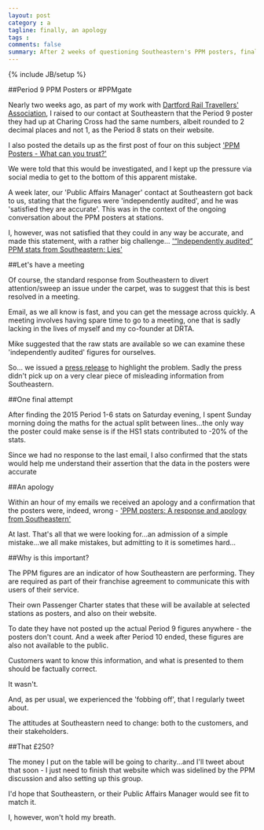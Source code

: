 ```yaml
---
layout: post
category : a
tagline: finally, an apology
tags : 
comments: false
summary: After 2 weeks of questioning Southeastern's PPM posters, finally they acknowledged they're wrong and apologised
---
```


{% include JB/setup %}

##Period 9 PPM Posters or #PPMgate

Nearly two weeks ago, as part of my work with [Dartford Rail Travellers' Association](http://www.drta.org.uk), I raised to our contact at Southeastern that the Period 9 poster they had up at Charing Cross had the same numbers, albeit rounded to 2 decimal places and not 1, as the Period 8 stats on their website.

I also posted the details up as the first post of four on this subject ['PPM Posters - What can you trust?'](https://www.drta.org.uk/112/ppm-posters-what-can-you-trust/)

We were told that this would be investigated, and I kept up the pressure via social media to get to the bottom of this apparent mistake.

A week later, our 'Public Affairs Manager' contact at Southeastern got back to us, stating that the figures were 'independently audited', and he was 'satisfied they are accurate'.  This was in the context of the ongoing conversation about the PPM posters at stations.

I, however, was not satisfied that they could in any way be accurate, and made this statement, with a rather big challenge... ['“Independently audited” PPM stats from Southeastern: Lies'](https://www.drta.org.uk/119/independently-audited-ppm-stats-from-southeastern-lies/)

##Let's have a meeting

Of course, the standard response from Southeastern to divert attention/sweep an issue under the carpet, was to suggest that this is best resolved in a meeting.

Email, as we all know is fast, and you can get the message across quickly. A meeting involves having spare time to go to a meeting, one that is sadly lacking in the lives of myself and my co-founder at DRTA.

Mike suggested that the raw stats are available so we can examine these 'independently audited' figures for ourselves.

So... we issued a [press release](https://www.drta.org.uk/124/press-release-southeastern-publishing-misleading-public-performance-measurement-ppm-stats/) to highlight the problem.  Sadly the press didn't pick up on a very clear piece of misleading information from Southeastern.

##One final attempt

After finding the 2015 Period 1-6 stats on Saturday evening, I spent Sunday morning doing the maths for the actual split between lines...the only way the poster could make sense is if the HS1 stats contributed to -20% of the stats.

Since we had no response to the last email, I also confirmed that the stats would help me understand their assertion that the data in the posters were accurate

##An apology

Within an hour of my emails we received an apology and a confirmation that the posters were, indeed, wrong - ['PPM posters: A response and apology from Southeastern'](https://www.drta.org.uk/126/ppm-posters-a-response-from-southeastern/)

At last. That's all that we were looking for...an admission of a simple mistake...we all make mistakes, but admitting to it is sometimes hard...

##Why is this important?

The PPM figures are an indicator of how Southeastern are performing. They are required as part of their franchise agreement to communicate this with users of their service.

Their own Passenger Charter states that these will be available at selected stations as posters, and also on their website.

To date they have not posted up the actual Period 9 figures anywhere - the posters don't count. And a week after Period 10 ended, these figures are also not available to the public.

Customers want to know this information, and what is presented to them should be factually correct.

It wasn't.

And, as per usual, we experienced the 'fobbing off', that I regularly tweet about.

The attitudes at Southeastern need to change: both to the customers, and their stakeholders.

##That £250?

The money I put on the table will be going to charity...and I'll tweet about that soon - I just need to finish that website which was sidelined by the PPM discussion and also setting up this group.

I'd hope that Southeastern, or their Public Affairs Manager would see fit to match it.

I, however, won't hold my breath.